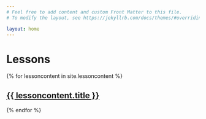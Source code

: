 ```yaml
---
# Feel free to add content and custom Front Matter to this file.
# To modify the layout, see https://jekyllrb.com/docs/themes/#overriding-theme-defaults

layout: home
---
```

<h1> Lessons </h1>

{% for lessoncontent in site.lessoncontent %}
  <h2>
    <a href="{{ lessoncontent.url }}">
      {{ lessoncontent.title }} 
    </a>
  </h2>
{% endfor %}

